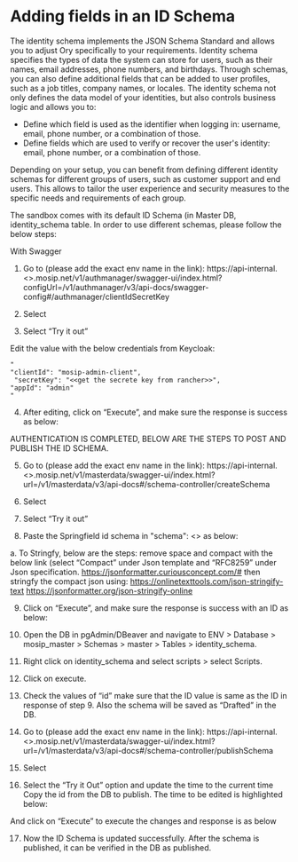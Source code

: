# Adding fields in an ID Schema 

The identity schema implements the JSON Schema Standard and allows you to adjust Ory specifically to your requirements. Identity schema specifies the types of data the system can store for users, such as their names, email addresses, phone numbers, and birthdays. Through schemas, you can also define additional fields that can be added to user profiles, such as a job titles, company names, or locales.
The identity schema not only defines the data model of your identities, but also controls business logic and allows you to:

* Define which field is used as the identifier when logging in: username, email, phone number, or a combination of those.
* Define fields which are used to verify or recover the user's identity: email, phone number, or a combination of those.

Depending on your setup, you can benefit from defining different identity schemas for different groups of users, such as customer support and end users. This allows to tailor the user experience and security measures to the specific needs and requirements of each group.

The sandbox comes with its default ID Schema (in Master DB, identity_schema table. In order to use different schemas, please follow the below steps:


With Swagger

1.	Go to (please add the exact env name in the link):
https://api-internal.<<add the environment name>>.mosip.net/v1/authmanager/swagger-ui/index.html?configUrl=/v1/authmanager/v3/api-docs/swagger-config#/authmanager/clientIdSecretKey

2. Select

3. Select “Try it out”
   
Edit the value with the below credentials from Keycloak:
```
"
"clientId": "mosip-admin-client",
 "secretKey": "<<get the secrete key from rancher>>",
"appId": "admin"
"
```
4. After editing, click on “Execute”, and make sure the response is success as below:

AUTHENTICATION IS COMPLETED, BELOW ARE THE STEPS TO POST AND PUBLISH THE ID SCHEMA.

5.	Go to (please add the exact env name in the link):
https://api-internal.<<add the environment name>>.mosip.net/v1/masterdata/swagger-ui/index.html?url=/v1/masterdata/v3/api-docs#/schema-controller/createSchema

6.	Select

7. Select “Try it out”

8. 	Paste the Springfield id schema in "schema": <<paste the id schema here>> as below:

a.	To Stringfy, below are the steps:
remove space and compact with the below link (select “Compact” under Json template and “RFC8259” under Json specification.
https://jsonformatter.curiousconcept.com/#
then stringfy the compact json using: https://onlinetexttools.com/json-stringify-text
https://jsonformatter.org/json-stringify-online

  
9. Click on “Execute”, and make sure the response is success with an ID as below:

10. Open the DB in pgAdmin/DBeaver and navigate to ENV > Database > mosip_master > Schemas > master > Tables > identity_schema.
11. Right click on identity_schema and select scripts > select Scripts. 
12.	Click on execute.
13.	Check the values of “id” make sure that the ID value is same as the ID in response of step 9. Also the schema will be saved as “Drafted” in the DB.
14.	Go to (please add the exact env name in the link):
https://api-internal.<<add the environment name>>.mosip.net/v1/masterdata/swagger-ui/index.html?url=/v1/masterdata/v3/api-docs#/schema-controller/publishSchema

15. Select

16. Select the “Try it Out” option and update the time to the current time
Copy the id from the DB to publish.
The time to be edited is highlighted below:


And click on “Execute” to execute the changes and response is as below

17. Now the ID Schema is updated successfully. After the schema is published, it can be verified in the DB as published. 



